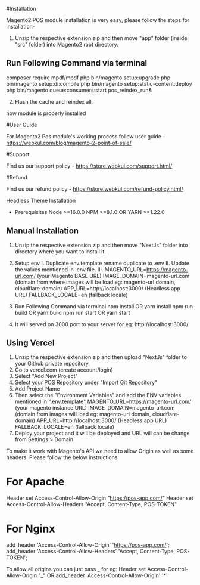 #Installation

Magento2 POS module installation is very easy, please follow the steps for installation-

1. Unzip the respective extension zip and then move "app" folder (inside "src" folder) into Magento2 root directory.

## Run Following Command via terminal

composer require mpdf/mpdf
php bin/magento setup:upgrade
php bin/magento setup:di:compile
php bin/magento setup:static-content:deploy
php bin/magento queue:consumers:start pos_reindex_run&

2. Flush the cache and reindex all.

now module is properly installed

#User Guide

For Magento2 Pos module's working process follow user guide - https://webkul.com/blog/magento-2-point-of-sale/

#Support

Find us our support policy - https://store.webkul.com/support.html/

#Refund

Find us our refund policy - https://store.webkul.com/refund-policy.html/

Headless Theme Installation

- Prerequisites
  Node >=16.0.0
  NPM >=8.1.0 OR YARN >=1.22.0

## Manual Installation

1. Unzip the respective extension zip and then move "NextJs" folder into directory where you want to install it.

2. Setup env
   I. Duplicate env.template rename duplicate to .env
   II. Update the values mentioned in .env file.
   III. MAGENTO_URL=https://magento-url.com/ (your Magento BASE URL)
   IMAGE_DOMAIN=magento-url.com (domain from where images will be load eg: magento-url domain, cloudflare-domain)
   APP_URL=http://localhost:3000/ (Headless app URL)
   FALLBACK_LOCALE=en (fallback locale)

3. Run Following Command via terminal
   npm install OR yarn install
   npm run build OR yarn build
   npm run start OR yarn start

4. It will served on 3000 port to your server for eg: http://localhost:3000/

## Using Vercel

1. Unzip the respective extension zip and then upload "NextJs" folder to your Github private repository
2. Go to vercel.com (create account/login)
3. Select "Add New Project"
4. Select your POS Repository under "Import Git Repository"
5. Add Project Name
6. Then select the "Environment Variables" and add the ENV variables mentioned in ".env.template"
   MAGENTO_URL=https://magento-url.com/ (your magento instance URL)
   IMAGE_DOMAIN=magento-url.com (domain from images will load eg: magento-url domain, cloudflare-domain)
   APP_URL=http://localhost:3000/ (Headless app URL)
   FALLBACK_LOCALE=en (fallback locale)
7. Deploy your project and it will be deployed and URL will can be change from Settings > Domain

To make it work with Magento's API we need to allow Origin as well as some headers. Please follow the below instructions.

# For Apache

Header set Access-Control-Allow-Origin "https://pos-app.com/"
Header set Access-Control-Allow-Headers "Accept, Content-Type, POS-TOKEN"

# For Nginx

add_header 'Access-Control-Allow-Origin' 'https://pos-app.com/';
add_header 'Access-Control-Allow-Headers' 'Accept, Content-Type, POS-TOKEN';

To allow all origins you can just pass _ for eg: Header set Access-Control-Allow-Origin "_" OR add_header 'Access-Control-Allow-Origin' '\*'
